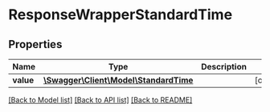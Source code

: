 # ResponseWrapperStandardTime

## Properties
Name | Type | Description | Notes
------------ | ------------- | ------------- | -------------
**value** | [**\Swagger\Client\Model\StandardTime**](StandardTime.md) |  | [optional] 

[[Back to Model list]](../../README.md#documentation-for-models) [[Back to API list]](../../README.md#documentation-for-api-endpoints) [[Back to README]](../../README.md)

